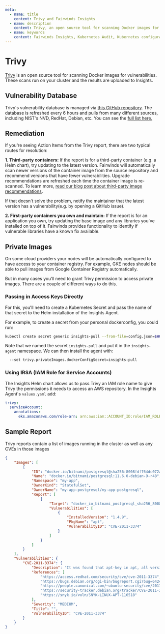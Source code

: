 ```yaml
---
meta:
  - name: title
    content: Trivy and Fairwinds Insights
  - name: description
    content: Trivy, an open source tool for scanning Docker images for vulnerabilities, runs scans on your cluster, and results are uploaded to Fairwinds Insights.
  - name: keywords
    content: Fairwinds Insights, Kubernetes Audit, Kubernetes configuration validation, Trivy, open source
---
```


# Trivy
[Trivy](https://github.com/aquasecurity/trivy) is an open source tool for scanning Docker images
for vulnerabilities. These scans run on your cluster and the results are uploaded to Insights.

## Vulnerability Database
Trivy's vulnerability database is managed via [this GitHub repository](https://github.com/aquasecurity/trivy-db/tree/main/pkg/vulnsrc).
The database is refreshed every 6 hours and pulls from many different sources, including
NIST's NVD, RedHat, Debian, etc. You can see the [full list here.](https://github.com/aquasecurity/trivy-db/tree/main/pkg/vulnsrc)

## Remediation
If you're seeing Action Items from the Trivy report, there are two typical routes for resolution:

**1. Third-party containers:** If the report is for a third-party container (e.g. a Helm chart), try updating to the latest version. Fairwinds will automatically scan newer versions of the container image from the source repository and recommend versions that have fewer vulnerabilities. Upgrade recommendations are refreshed each time the container image is re-scanned. To learn more, [read our blog post about third-party image recommendations](https://www.fairwinds.com/blog/kubernetes-vulnerability-management-third-party-images-up-to-date).

If that doesn't solve the problem, notify the maintainer that the latest version has a vulnerability(e.g. by opening a GitHub issue).

**2. First-party containers you own and maintain:** If the report is for an application you own, try updating the base image and any libraries you've
installed on top of it. Fairwinds provides functionality to identify if vulnerable libraries have a known fix available.

## Private Images
On some cloud providers your nodes will be automatically configured to have access to your
container registry. For example, GKE nodes should be able to pull images from Google Container
Registry automatically.

But in many cases you'll need to grant Trivy permission to access private images. There are a couple of different ways to do this. 

### Passing in Access Keys Directly
For this, you'll need to create a Kubernetes Secret and pass the name of that secret to the Helm
installation of the Insights Agent.

For example, to create a secret from your personal dockerconfig, you could run:
```bash
kubectl create secret generic insights-pull --from-file=config.json=$HOME/.docker/config.json -n insights-agent
```

Note that we named the secret `insights-pull` and put it in the `insights-agent` namespace.
We can then install the agent with:
```bash
  --set trivy.privateImages.dockerConfigSecret=insights-pull
```

### Using IRSA (IAM Role for Service Accounts)
The Insights Helm chart allows us to pass Trivy an IAM role name to give Trivy the permissions it needs to access an AWS repository. In the Insights Agent's `values.yaml` add:

```yaml
trivy:
  serviceAccount:
    annotations:
      eks.amazonaws.com/role-arn: arn:aws:iam::ACCOUNT_ID:role/IAM_ROLE_NAME
```

## Sample Report 
Trivy reports contain a list of images running in the cluster as well as any CVEs in those images
```json
{
    "Images": [
        {
            "ID": "docker.io/bitnami/postgresql@sha256:8008fdf764dc072a04fabf71812c8bbb39d2611f54310fbc325405d85437baf1",
            "Name": "docker.io/bitnami/postgresql:11.6.0-debian-9-r48",
            "Namespace": "my-app",
            "OwnerKind": "StatefulSet",
            "OwnerName": "my-app-postgresql/my-app-postgresql",
            "Report": [
                {
                    "Target": "docker_io_bitnami_postgresql_sha256_8008fdf764dc072a04fabf71812c8bbb39d2611f54310fbc325405d85437baf1 (debian 9.11)",
                    "Vulnerabilities": [
                        {
                            "InstalledVersion": "1.4.9",
                            "PkgName": "apt",
                            "VulnerabilityID": "CVE-2011-3374"
                        }
                    ]
                }
            ]
        }
    ],
    "Vulnerabilities": {
        "CVE-2011-3374": {
            "Description": "It was found that apt-key in apt, all versions, do not correctly validate gpg keys with the master keyring, leading to a potential man-in-the-middle attack.",
            "References": [
                "https://access.redhat.com/security/cve/cve-2011-3374",
                "https://bugs.debian.org/cgi-bin/bugreport.cgi?bug=642480",
                "https://people.canonical.com/~ubuntu-security/cve/2011/CVE-2011-3374.html",
                "https://security-tracker.debian.org/tracker/CVE-2011-3374",
                "https://snyk.io/vuln/SNYK-LINUX-APT-116518"
            ],
            "Severity": "MEDIUM",
            "Title": "",
            "VulnerabilityID": "CVE-2011-3374"
        }
    }
}
```
